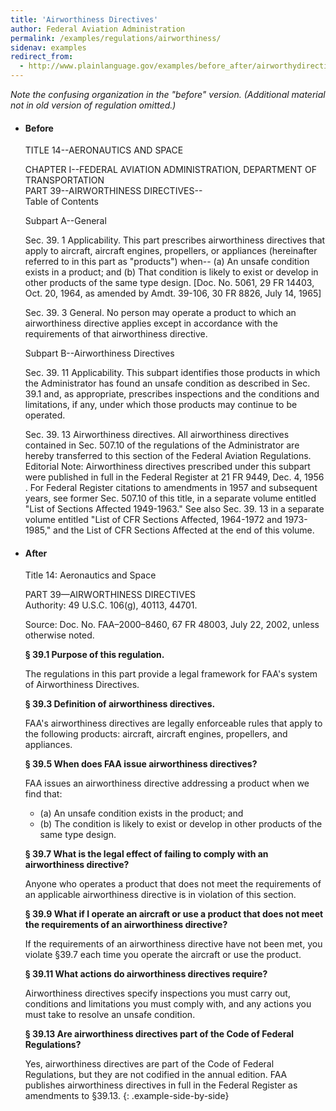 ```yaml
---
title: 'Airworthiness Directives'
author: Federal Aviation Administration
permalink: /examples/regulations/airworthiness/
sidenav: examples
redirect_from:
  - http://www.plainlanguage.gov/examples/before_after/airworthydirective.cfm
---
```


_Note the confusing organization in the "before" version. (Additional material not in old version of regulation omitted.)_

* #### Before

  TITLE 14--AERONAUTICS AND SPACE

  CHAPTER I--FEDERAL AVIATION ADMINISTRATION, DEPARTMENT OF TRANSPORTATION  
  PART 39--AIRWORTHINESS DIRECTIVES--  
  Table of Contents  

  Subpart A--General

  Sec. 39. 1 Applicability. This part prescribes airworthiness directives that apply to aircraft, aircraft engines, propellers, or appliances (hereinafter referred to in this part as "products") when-- (a) An unsafe condition exists in a product; and (b) That condition is likely to exist or develop in other products of the same type design. [Doc. No. 5061, 29 FR 14403, Oct. 20, 1964, as amended by Amdt. 39-106, 30 FR 8826, July 14, 1965]

  Sec. 39. 3 General. No person may operate a product to which an airworthiness directive applies except in accordance with the requirements of that airworthiness directive.

  Subpart B--Airworthiness Directives

  Sec. 39. 11 Applicability. This subpart identifies those products in which the Administrator has found an unsafe condition as described in Sec. 39.1 and, as appropriate, prescribes inspections and the conditions and limitations, if any, under which those products may continue to be operated.

  Sec. 39. 13 Airworthiness directives. All airworthiness directives contained in Sec. 507.10 of the regulations of the Administrator are hereby transferred to this section of the Federal Aviation Regulations. Editorial Note: Airworthiness directives prescribed under this subpart were published in full in the Federal Register at 21 FR 9449, Dec. 4, 1956 . For Federal Register citations to amendments in 1957 and subsequent years, see former Sec. 507.10 of this title, in a separate volume entitled "List of Sections Affected 1949-1963." See also Sec. 39. 13 in a separate volume entitled "List of CFR Sections Affected, 1964-1972 and 1973-1985," and the List of CFR Sections Affected at the end of this volume.

* #### After

  Title 14: Aeronautics and Space

  PART 39—AIRWORTHINESS DIRECTIVES  
  Authority:   49 U.S.C. 106(g), 40113, 44701.

  Source:   Doc. No. FAA–2000–8460, 67 FR 48003, July 22, 2002, unless otherwise noted.

  **§ 39.1   Purpose of this regulation.**

  The regulations in this part provide a legal framework for FAA's system of Airworthiness Directives.

  **§ 39.3   Definition of airworthiness directives.**

  FAA's airworthiness directives are legally enforceable rules that apply to the following products: aircraft, aircraft engines, propellers, and appliances.

  **§ 39.5   When does FAA issue airworthiness directives?**

  FAA issues an airworthiness directive addressing a product when we find that:

  - (a) An unsafe condition exists in the product; and
  - (b) The condition is likely to exist or develop in other products of the same type design.

  **§ 39.7   What is the legal effect of failing to comply with an airworthiness directive?**

  Anyone who operates a product that does not meet the requirements of an applicable airworthiness directive is in violation of this section.

  **§ 39.9   What if I operate an aircraft or use a product that does not meet the requirements of an airworthiness directive?**

  If the requirements of an airworthiness directive have not been met, you violate §39.7 each time you operate the aircraft or use the product.

  **§ 39.11   What actions do airworthiness directives require?**

  Airworthiness directives specify inspections you must carry out, conditions and limitations you must comply with, and any actions you must take to resolve an unsafe condition.

  **§ 39.13   Are airworthiness directives part of the Code of Federal Regulations?**

  Yes, airworthiness directives are part of the Code of Federal Regulations, but they are not codified in the annual edition. FAA publishes airworthiness directives in full in the Federal Register as amendments to §39.13.
{: .example-side-by-side}
